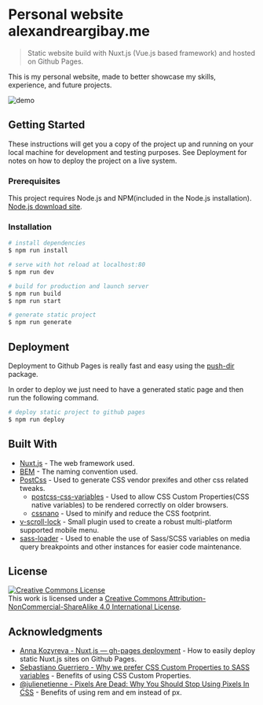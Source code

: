 # Personal website alexandreargibay.me

> Static website build with Nuxt.js (Vue.js based framework) and hosted on Github Pages.

This is my personal website, made to better showcase my skills, experience, and future projects.

![demo](https://alexandreargibay.me/page_preview.png)

## Getting Started

These instructions will get you a copy of the project up and running on your local machine for development and testing purposes. See Deployment for notes on how to deploy the project on a live system.

### Prerequisites

This project requires Node.js and NPM(included in the Node.js installation). [Node.js download site](https://nodejs.org/).

### Installation

``` bash
# install dependencies
$ npm run install

# serve with hot reload at localhost:80
$ npm run dev

# build for production and launch server
$ npm run build
$ npm run start

# generate static project
$ npm run generate
```


## Deployment

Deployment to Github Pages is really fast and easy using the [push-dir](https://github.com/L33T-KR3W/push-dir) package. 

In order to deploy we just need to have a generated static page and then run the following command.

``` bash
# deploy static project to github pages
$ npm run deploy

```

## Built With

* [Nuxt.js](https://nuxtjs.org/guide) - The web framework used.
* [BEM](https://en.bem.info/methodology/) - The naming convention used.
* [PostCss](https://github.com/postcss/postcss) - Used to generate CSS vendor prexifes and other css related tweaks.
    * [postcss-css-variables](https://github.com/MadLittleMods/postcss-css-variables) - Used to allow CSS Custom Properties(CSS native variables) to be rendered correctly on older browsers.
    * [cssnano](https://cssnano.co/) - Used to minify and reduce the CSS footprint.
* [v-scroll-lock](https://github.com/phegman/v-scroll-lock) - Small plugin used to create a robust multi-platform supported mobile menu.
* [sass-loader](https://github.com/webpack-contrib/sass-loader) - Used to enable the use of Sass/SCSS variables on media query breakpoints and other instances for easier code maintenance.

## License

<a rel="license" href="http://creativecommons.org/licenses/by-nc-sa/4.0/"><img alt="Creative Commons License" style="border-width:0" src="https://i.creativecommons.org/l/by-nc-sa/4.0/88x31.png" /></a><br />This work is licensed under a <a rel="license" href="http://creativecommons.org/licenses/by-nc-sa/4.0/">Creative Commons Attribution-NonCommercial-ShareAlike 4.0 International License</a>.

## Acknowledgments

* [Anna Kozyreva - Nuxt.js — gh-pages deployment](https://medium.com/@kozyreva.hanna/nuxt-js-gh-pages-deployment-73b88aa3aa65) - How to easily deploy static Nuxt.js sites on Github Pages.
* [Sebastiano Guerriero - Why we prefer CSS Custom Properties to SASS variables](https://codyhouse.co/blog/post/css-custom-properties-vs-sass-variables) - Benefits of using CSS Custom Properties.
* [@julienetienne - Pixels Are Dead: Why You Should Stop Using Pixels In CSS](https://medium.com/@julienetienne/pixels-are-dead-faa87cd8c8b9) - Benefits of using rem and em instead of px.